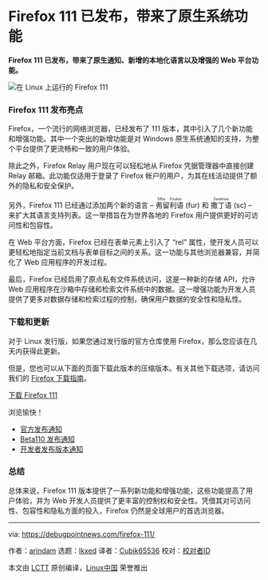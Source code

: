 [#]: subject: "Firefox 111 Released with New Native Notifications"
[#]: via: "https://debugpointnews.com/firefox-111/"
[#]: author: "arindam https://debugpointnews.com/author/dpicubegmail-com/"
[#]: collector: "lkxed"
[#]: translator: "Cubik65536"
[#]: reviewer: " "
[#]: publisher: " "
[#]: url: " "

Firefox 111 已发布，带来了原生系统功能
======

**Firefox 111 已发布，带来了原生通知、新增的本地化语言以及增强的 Web 平台功能。**

![在 Linux 上运行的 Firefox 111][1]

### Firefox 111 发布亮点

Firefox，一个流行的网络浏览器，已经发布了 111 版本，其中引入了几个新功能和增强功能。其中一个突出的新增功能是对 Windows 原生系统通知的支持，为整个平台提供了更流畅和一致的用户体验。

除此之外，Firefox Relay 用户现在可以轻松地从 Firefox 凭据管理器中直接创建 Relay 邮箱。此功能仅适用于登录了 Firefox 帐户的用户，为其在线活动提供了额外的隐私和安全保护。

另外，Firefox 111 已经通过添加两个新的语言 – <ruby>弗留利语<rt>Silhe Friulian</rt></ruby> (fur) 和 <ruby>撒丁语<rt>Sardinian</rt></ruby> (sc) – 来扩大其语言支持列表。这一举措旨在为世界各地的 Firefox 用户提供更好的可访问性和包容性。

在 Web 平台方面，Firefox 已经在表单元素上引入了 “rel” 属性，使开发人员可以更轻松地指定当前文档与表单目标之间的关系。这一功能与其他浏览器兼容，并简化了 Web 应用程序的开发过程。

最后，Firefox 已经启用了原点私有文件系统访问，这是一种新的存储 API，允许 Web 应用程序在沙箱中存储和检索文件系统中的数据。这一增强功能为开发人员提供了更多对数据存储和检索过程的控制，确保用户数据的安全性和隐私性。

### 下载和更新

对于 Linux 发行版，如果您通过发行版的官方仓库使用 Firefox，那么您应该在几天内获得此更新。

但是，您也可以从下面的页面下载此版本的压缩版本。有关其他下载选项，请访问我们的 [Firefox 下载指南][2]。

[下载 Firefox 111][3]

浏览愉快！

- [官方发布通知][4]
- [Beta110 发布通知][5]
- [开发者发布版本通知][6]

### 总结

总体来说，Firefox 111 版本提供了一系列新功能和增强功能，这些功能提高了用户体验，并为 Web 开发人员提供了更丰富的控制权和安全性。凭借其对可访问性、包容性和隐私方面的投入，Firefox 仍然是全球用户的首选浏览器。

--------------------------------------------------------------------------------

via: https://debugpointnews.com/firefox-111/

作者：[arindam][a]
选题：[lkxed][b]
译者：[Cubik65536](https://github.com/Cubik65536)
校对：[校对者ID](https://github.com/校对者ID)

本文由 [LCTT](https://github.com/LCTT/TranslateProject) 原创编译，[Linux中国](https://linux.cn/) 荣誉推出

[a]: https://debugpointnews.com/author/dpicubegmail-com/
[b]: https://github.com/lkxed/
[1]: https://debugpointnews.com/wp-content/uploads/2023/03/Firefox-111-Running-in-Linux.jpg
[2]: https://www.debugpoint.com/download-firefox/
[3]: https://ftp.mozilla.org/pub/firefox/releases/111.0/
[4]: https://www.mozilla.org/en-US/firefox/111.0/releasenotes/
[5]: https://www.mozilla.org/en-US/firefox/111.0beta/releasenotes/
[6]: https://developer.mozilla.org/en-US/docs/Mozilla/Firefox/Releases/111
